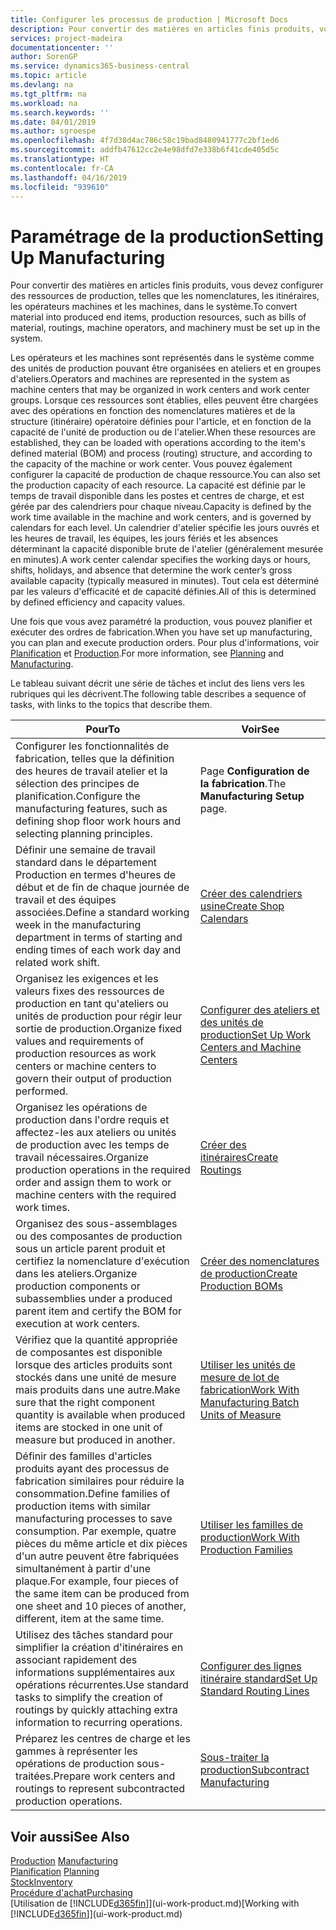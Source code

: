 ```yaml
---
title: Configurer les processus de production | Microsoft Docs
description: Pour convertir des matières en articles finis produits, vous devez configurer des ressources de production, telles que les nomenclatures, les itinéraires, les opérateurs machines et les machines, dans le système.
services: project-madeira
documentationcenter: ''
author: SorenGP
ms.service: dynamics365-business-central
ms.topic: article
ms.devlang: na
ms.tgt_pltfrm: na
ms.workload: na
ms.search.keywords: ''
ms.date: 04/01/2019
ms.author: sgroespe
ms.openlocfilehash: 4f7d38d4ac786c58c19bad8480941777c2bf1ed6
ms.sourcegitcommit: addfb47612cc2e4e98dfd7e338b6f41cde405d5c
ms.translationtype: HT
ms.contentlocale: fr-CA
ms.lasthandoff: 04/16/2019
ms.locfileid: "939610"
---
```

# <a name="setting-up-manufacturing"></a><span data-ttu-id="197ac-103">Paramétrage de la production</span><span class="sxs-lookup"><span data-stu-id="197ac-103">Setting Up Manufacturing</span></span>
<span data-ttu-id="197ac-104">Pour convertir des matières en articles finis produits, vous devez configurer des ressources de production, telles que les nomenclatures, les itinéraires, les opérateurs machines et les machines, dans le système.</span><span class="sxs-lookup"><span data-stu-id="197ac-104">To convert material into produced end items, production resources, such as bills of material, routings, machine operators, and machinery must be set up in the system.</span></span>

<span data-ttu-id="197ac-105">Les opérateurs et les machines sont représentés dans le système comme des unités de production pouvant être organisées en ateliers et en groupes d'ateliers.</span><span class="sxs-lookup"><span data-stu-id="197ac-105">Operators and machines are represented in the system as machine centers that may be organized in work centers and work center groups.</span></span> <span data-ttu-id="197ac-106">Lorsque ces ressources sont établies, elles peuvent être chargées avec des opérations en fonction des nomenclatures matières et de la structure (itinéraire) opératoire définies pour l'article, et en fonction de la capacité de l'unité de production ou de l'atelier.</span><span class="sxs-lookup"><span data-stu-id="197ac-106">When these resources are established, they can be loaded with operations according to the item's defined material (BOM) and process (routing) structure, and according to the capacity of the machine or work center.</span></span> <span data-ttu-id="197ac-107">Vous pouvez également configurer la capacité de production de chaque ressource.</span><span class="sxs-lookup"><span data-stu-id="197ac-107">You can also set the production capacity of each resource.</span></span> <span data-ttu-id="197ac-108">La capacité est définie par le temps de travail disponible dans les postes et centres de charge, et est gérée par des calendriers pour chaque niveau.</span><span class="sxs-lookup"><span data-stu-id="197ac-108">Capacity is defined by the work time available in the machine and work centers, and is governed by calendars for each level.</span></span> <span data-ttu-id="197ac-109">Un calendrier d'atelier spécifie les jours ouvrés et les heures de travail, les équipes, les jours fériés et les absences déterminant la capacité disponible brute de l'atelier (généralement mesurée en minutes).</span><span class="sxs-lookup"><span data-stu-id="197ac-109">A work center calendar specifies the working days or hours, shifts, holidays, and absence that determine the work center’s gross available capacity (typically measured in minutes).</span></span> <span data-ttu-id="197ac-110">Tout cela est déterminé par les valeurs d'efficacité et de capacité définies.</span><span class="sxs-lookup"><span data-stu-id="197ac-110">All of this is determined by defined efficiency and capacity values.</span></span>  

<span data-ttu-id="197ac-111">Une fois que vous avez paramétré la production, vous pouvez planifier et exécuter des ordres de fabrication.</span><span class="sxs-lookup"><span data-stu-id="197ac-111">When you have set up manufacturing, you can plan and execute production orders.</span></span> <span data-ttu-id="197ac-112">Pour plus d'informations, voir [Planification](production-planning.md) et [Production](production-manage-manufacturing.md).</span><span class="sxs-lookup"><span data-stu-id="197ac-112">For more information, see [Planning](production-planning.md) and [Manufacturing](production-manage-manufacturing.md).</span></span>  

 <span data-ttu-id="197ac-113">Le tableau suivant décrit une série de tâches et inclut des liens vers les rubriques qui les décrivent.</span><span class="sxs-lookup"><span data-stu-id="197ac-113">The following table describes a sequence of tasks, with links to the topics that describe them.</span></span>   

|<span data-ttu-id="197ac-114">**Pour**</span><span class="sxs-lookup"><span data-stu-id="197ac-114">**To**</span></span>|<span data-ttu-id="197ac-115">**Voir**</span><span class="sxs-lookup"><span data-stu-id="197ac-115">**See**</span></span>|  
|------------|-------------|  
|<span data-ttu-id="197ac-116">Configurer les fonctionnalités de fabrication, telles que la définition des heures de travail atelier et la sélection des principes de planification.</span><span class="sxs-lookup"><span data-stu-id="197ac-116">Configure the manufacturing features, such as defining shop floor work hours and selecting planning principles.</span></span>|<span data-ttu-id="197ac-117">Page **Configuration de la fabrication**.</span><span class="sxs-lookup"><span data-stu-id="197ac-117">The **Manufacturing Setup** page.</span></span>|  
|<span data-ttu-id="197ac-118">Définir une semaine de travail standard dans le département Production en termes d'heures de début et de fin de chaque journée de travail et des équipes associées.</span><span class="sxs-lookup"><span data-stu-id="197ac-118">Define a standard working week in the manufacturing department in terms of starting and ending times of each work day and related work shift.</span></span>|[<span data-ttu-id="197ac-119">Créer des calendriers usine</span><span class="sxs-lookup"><span data-stu-id="197ac-119">Create Shop Calendars</span></span>](production-how-to-create-work-center-calendars.md)|  
|<span data-ttu-id="197ac-120">Organisez les exigences et les valeurs fixes des ressources de production en tant qu'ateliers ou unités de production pour régir leur sortie de production.</span><span class="sxs-lookup"><span data-stu-id="197ac-120">Organize fixed values and requirements of production resources as work centers or machine centers to govern their output of production performed.</span></span>|[<span data-ttu-id="197ac-121">Configurer des ateliers et des unités de production</span><span class="sxs-lookup"><span data-stu-id="197ac-121">Set Up Work Centers and Machine Centers</span></span>](production-how-to-set-up-work-and-machine-centers.md)|
|<span data-ttu-id="197ac-122">Organisez les opérations de production dans l'ordre requis et affectez-les aux ateliers ou unités de production avec les temps de travail nécessaires.</span><span class="sxs-lookup"><span data-stu-id="197ac-122">Organize production operations in the required order and assign them to work or machine centers with the required work times.</span></span>|[<span data-ttu-id="197ac-123">Créer des itinéraires</span><span class="sxs-lookup"><span data-stu-id="197ac-123">Create Routings</span></span>](production-how-to-create-routings.md)|
|<span data-ttu-id="197ac-124">Organisez des sous-assemblages ou des composantes de production sous un article parent produit et certifiez la nomenclature d'exécution dans les ateliers.</span><span class="sxs-lookup"><span data-stu-id="197ac-124">Organize production components or subassemblies under a produced parent item and certify the BOM for execution at work centers.</span></span>|[<span data-ttu-id="197ac-125">Créer des nomenclatures de production</span><span class="sxs-lookup"><span data-stu-id="197ac-125">Create Production BOMs</span></span>](production-how-to-create-production-boms.md)|
|<span data-ttu-id="197ac-126">Vérifiez que la quantité appropriée de composantes est disponible lorsque des articles produits sont stockés dans une unité de mesure mais produits dans une autre.</span><span class="sxs-lookup"><span data-stu-id="197ac-126">Make sure that the right component quantity is available when produced items are stocked in one unit of measure but produced in another.</span></span>|[<span data-ttu-id="197ac-127">Utiliser les unités de mesure de lot de fabrication</span><span class="sxs-lookup"><span data-stu-id="197ac-127">Work With Manufacturing Batch Units of Measure</span></span>](production-how-to-use-the-manufacturing-batch-unit-of-measure.md)|  
|<span data-ttu-id="197ac-128">Définir des familles d'articles produits ayant des processus de fabrication similaires pour réduire la consommation.</span><span class="sxs-lookup"><span data-stu-id="197ac-128">Define families of production items with similar manufacturing processes to save consumption.</span></span> <span data-ttu-id="197ac-129">Par exemple, quatre pièces du même article et dix pièces d'un autre peuvent être fabriquées simultanément à partir d'une plaque.</span><span class="sxs-lookup"><span data-stu-id="197ac-129">For example, four pieces of the same item can be produced from one sheet and 10 pieces of another, different, item at the same time.</span></span>|[<span data-ttu-id="197ac-130">Utiliser les familles de production</span><span class="sxs-lookup"><span data-stu-id="197ac-130">Work With Production Families</span></span>](production-how-work-family.md)|
|<span data-ttu-id="197ac-131">Utilisez des tâches standard pour simplifier la création d'itinéraires en associant rapidement des informations supplémentaires aux opérations récurrentes.</span><span class="sxs-lookup"><span data-stu-id="197ac-131">Use standard tasks to simplify the creation of routings by quickly attaching extra information to recurring operations.</span></span>|[<span data-ttu-id="197ac-132">Configurer des lignes itinéraire standard</span><span class="sxs-lookup"><span data-stu-id="197ac-132">Set Up Standard Routing Lines</span></span>](production-how-set-up-standard-routing-lines.md)|  
|<span data-ttu-id="197ac-133">Préparez les centres de charge et les gammes à représenter les opérations de production sous-traitées.</span><span class="sxs-lookup"><span data-stu-id="197ac-133">Prepare work centers and routings to represent subcontracted production operations.</span></span>|[<span data-ttu-id="197ac-134">Sous-traiter la production</span><span class="sxs-lookup"><span data-stu-id="197ac-134">Subcontract Manufacturing</span></span>](production-how-to-subcontract-manufacturing.md)|  

## <a name="see-also"></a><span data-ttu-id="197ac-135">Voir aussi</span><span class="sxs-lookup"><span data-stu-id="197ac-135">See Also</span></span>
<span data-ttu-id="197ac-136">[Production](production-manage-manufacturing.md)  </span><span class="sxs-lookup"><span data-stu-id="197ac-136">[Manufacturing](production-manage-manufacturing.md)  </span></span>  
<span data-ttu-id="197ac-137">[Planification](production-planning.md) </span><span class="sxs-lookup"><span data-stu-id="197ac-137">[Planning](production-planning.md) </span></span>  
[<span data-ttu-id="197ac-138">Stock</span><span class="sxs-lookup"><span data-stu-id="197ac-138">Inventory</span></span>](inventory-manage-inventory.md)  
[<span data-ttu-id="197ac-139">Procédure d'achat</span><span class="sxs-lookup"><span data-stu-id="197ac-139">Purchasing</span></span>](purchasing-manage-purchasing.md)  
<span data-ttu-id="197ac-140">[Utilisation de [!INCLUDE[d365fin](includes/d365fin_md.md)]](ui-work-product.md)</span><span class="sxs-lookup"><span data-stu-id="197ac-140">[Working with [!INCLUDE[d365fin](includes/d365fin_md.md)]](ui-work-product.md)</span></span>

